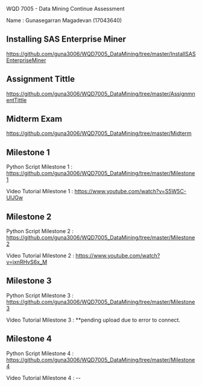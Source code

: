 WQD 7005 - Data Mining
Continue Assessment

Name : Gunasegarran Magadevan (17043640)



Installing SAS Enterprise Miner
------------
https://github.com/guna3006/WQD7005_DataMining/tree/master/InstallSASEnterpriseMiner


Assignment Tittle
------------
https://github.com/guna3006/WQD7005_DataMining/tree/master/AssignmnentTittle


Midterm Exam
------------
https://github.com/guna3006/WQD7005_DataMining/tree/master/Midterm



Milestone 1
------------
Python Script Milestone 1 : https://github.com/guna3006/WQD7005_DataMining/tree/master/Milestone1

Video Tutorial Milestone 1 : https://www.youtube.com/watch?v=S5W5C-UIJGw


Milestone 2
------------
Python Script Milestone 2 : https://github.com/guna3006/WQD7005_DataMining/tree/master/Milestone2

Video Tutorial Milestone 2 : https://www.youtube.com/watch?v=jxnRHvS6x_M


Milestone 3
------------
Python Script Milestone 3 : https://github.com/guna3006/WQD7005_DataMining/tree/master/Milestone3

Video Tutorial Milestone 3 : **pending upload due to error to connect.


Milestone 4
------------
Python Script Milestone 4 : https://github.com/guna3006/WQD7005_DataMining/tree/master/Milestone4

Video Tutorial Milestone 4 : --
